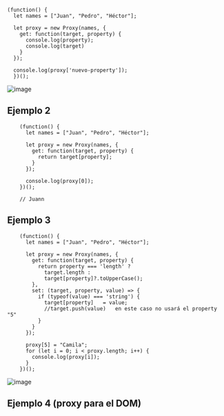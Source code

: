     (function() {
      let names = ["Juan", "Pedro", "Héctor"];
    
      let proxy = new Proxy(names, {
        get: function(target, property) {
          console.log(property);
          console.log(target)
        }
      });
    
      console.log(proxy['nuevo-property']);
      })();

![image](https://github.com/user-attachments/assets/aecd8353-2ecf-4f0a-b66f-6ff881873fb9)

## Ejemplo 2

        (function() {
          let names = ["Juan", "Pedro", "Héctor"];
        
          let proxy = new Proxy(names, {
            get: function(target, property) {
              return target[property];
            }
          });
        
          console.log(proxy[0]);
        })();

        // Juann

## Ejemplo 3

        (function() {
          let names = ["Juan", "Pedro", "Héctor"];
        
          let proxy = new Proxy(names, {
            get: function(target, property) {
              return property === 'length' ?
                target.length :
                target[property]?.toUpperCase();
            },
            set: (target, property, value) => {
              if (typeof(value) === 'string') {
                target[property]   = value;   
                //target.push(value)   en este caso no usará el property "5"
              }
            }
          });
          
          proxy[5] = "Camila";
          for (let i = 0; i < proxy.length; i++) {
            console.log(proxy[i]);
          }
        })();

![image](https://github.com/user-attachments/assets/f0d5401b-cc1e-4103-bb0c-65b64a7ca3ec)

## Ejemplo 4 (proxy para el DOM)
